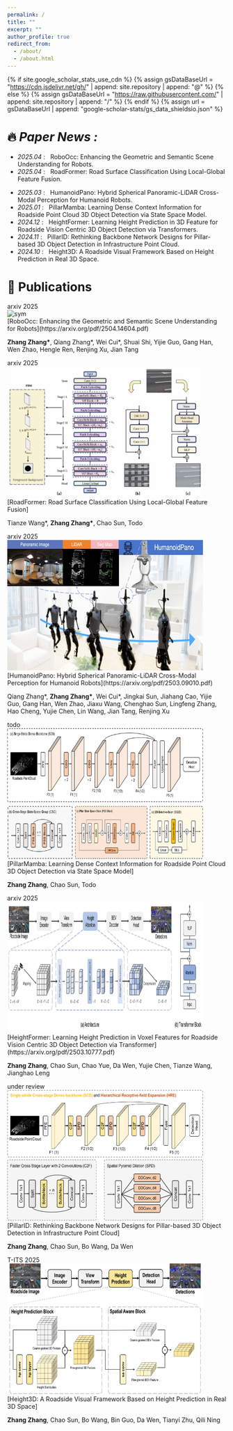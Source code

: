 ```yaml
---
permalink: /
title: ""
excerpt: ""
author_profile: true
redirect_from: 
  - /about/
  - /about.html
---
```


{% if site.google_scholar_stats_use_cdn %}
{% assign gsDataBaseUrl = "https://cdn.jsdelivr.net/gh/" | append: site.repository | append: "@" %}
{% else %}
{% assign gsDataBaseUrl = "https://raw.githubusercontent.com/" | append: site.repository | append: "/" %}
{% endif %}
{% assign url = gsDataBaseUrl | append: "google-scholar-stats/gs_data_shieldsio.json" %}

<span class='anchor' id='about-me'></span>

<!--
Lorem ipsum dolor sit amet, consectetur adipiscing elit. Vivamus ornare aliquet ipsum, ac tempus justo dapibus sit amet. Suspendisse condimentum, libero vel tempus mattis, risus risus vulputate libero, elementum fermentum mi neque vel nisl. Maecenas facilisis maximus dignissim. Curabitur mattis vulputate dui, tincidunt varius libero luctus eu. Mauris mauris nulla, scelerisque eget massa id, tincidunt congue felis. Sed convallis tempor ipsum rhoncus viverra. Pellentesque nulla orci, accumsan volutpat fringilla vitae, maximus sit amet tortor. Aliquam ultricies odio ut volutpat scelerisque. Donec nisl nisl, porttitor vitae pharetra quis, fringilla sed mi. Fusce pretium dolor ut aliquam consequat. Cras volutpat, tellus accumsan mattis molestie, nisl lacus tempus massa, nec malesuada tortor leo vel quam. Aliquam vel ex consectetur, vehicula leo nec, efficitur eros. Donec convallis non urna quis feugiat.

My research interest includes neural machine translation and computer vision. I have published more than 100 papers at the top international AI conferences with total <a href='https://scholar.google.com/citations?user=DhtAFkwAAAAJ'>google scholar citations <strong><span id='total_cit'>260000+</span></strong></a> (You can also use google scholar badge <a href='https://scholar.google.com/citations?user=DhtAFkwAAAAJ'><img src="https://img.shields.io/endpoint?url={{ url | url_encode }}&logo=Google%20Scholar&labelColor=f6f6f6&color=9cf&style=flat&label=citations"></a>).
-->


<!--# 🔥 News-->
# 🔥 _Paper News :_
- *2025.04* : &nbsp; RoboOcc: Enhancing the Geometric and Semantic Scene Understanding for Robots.
- *2025.04* : &nbsp; RoadFormer: Road Surface Classification Using Local-Global Feature Fusion.
<!--- *2025.03* : &nbsp; Q-MambaIR: Accurate Quantized Mamba for Efficient Image Restoration.-->
- *2025.03* : &nbsp; HumanoidPano: Hybrid Spherical Panoramic-LiDAR Cross-Modal Perception for Humanoid Robots.
- *2025.01* : &nbsp; PillarMamba: Learning Dense Context Information for Roadside Point Cloud 3D Object Detection via State Space Model.
- *2024.12* : &nbsp; HeightFormer: Learning Height Prediction in 3D Feature for Roadside Vision Centric 3D Object Detection via Transformers. 
- *2024.11* : &nbsp; PillarID: Rethinking Backbone Network Designs for Pillar-based 3D Object Detection in Infrastructure Point Cloud. 
- *2024.10* : &nbsp; Height3D: A Roadside Visual Framework Based on Height Prediction in Real 3D Space.


# 📝 Publications 

<div class='paper-box'><div class='paper-box-image'><div><div class="badge">arxiv 2025</div><img src='images/roboocc.png' alt="sym" width="450" height="300"></div></div>
<div class='paper-box-text' markdown="1">
[RoboOcc: Enhancing the Geometric and Semantic Scene Understanding for Robots](https://arxiv.org/pdf/2504.14604.pdf)
  
**Zhang Zhang\***, Qiang Zhang\*, Wei Cui\*, Shuai Shi, Yijie Guo, Gang Han, Wen Zhao, Hengle Ren, Renjing Xu, Jian Tang
</div>
</div>

<div class='paper-box'><div class='paper-box-image'><div><div class="badge">arxiv 2025</div><img src='images/roadformer.png' alt="sym" width="450" height="300"></div></div>
<div class='paper-box-text' markdown="1">
[RoadFormer: Road Surface Classification Using Local-Global Feature Fusion]
  
Tianze Wang\*, **Zhang Zhang\***, Chao Sun, Todo
</div>
</div>

<!--
<div class='paper-box'><div class='paper-box-image'><div><div class="badge">arxiv 2025</div><img src='images/qmambair.png' alt="sym" width="450" height="300"></div></div>
<div class='paper-box-text' markdown="1">
[Q-MambaIR: Accurate Quantized Mamba for Efficient Image Restoration](https://arxiv.org/pdf/2503.21970.pdf)
  
Yujie Chen, Haotong Qin, **Zhang Zhang**, Michelo Magno, Luca Benini, Yawei Li
</div>
</div>
-->

<div class='paper-box'><div class='paper-box-image'><div><div class="badge">arxiv 2025</div><img src='images/h-pano.png' alt="sym" width="450" height="300"></div></div>
<div class='paper-box-text' markdown="1">
[HumanoidPano: Hybrid Spherical Panoramic-LiDAR Cross-Modal Perception for Humanoid Robots](https://arxiv.org/pdf/2503.09010.pdf)
  
Qiang Zhang\*, **Zhang Zhang\***, Wei Cui\*, Jingkai Sun, Jiahang Cao, Yijie Guo, Gang Han, Wen Zhao, Jiaxu Wang, Chenghao Sun, Lingfeng Zhang, Hao Cheng, Yujie Chen, Lin Wang, Jian Tang, Renjing Xu
</div>
</div>

<div class='paper-box'><div class='paper-box-image'><div><div class="badge">todo</div><img src='images/pillarmamba.png' alt="sym" width="450" height="300"></div></div>
<div class='paper-box-text' markdown="1">
[PillarMamba: Learning Dense Context Information for Roadside Point Cloud 3D Object Detection via State Space Model] <!--(https://openaccess.thecvf.com/content_cvpr_2016/papers/He_Deep_Residual_Learning_CVPR_2016_paper.pdf)-->
  
**Zhang Zhang**, Chao Sun, Todo
</div>
</div>

<div class='paper-box'><div class='paper-box-image'><div><div class="badge">arxiv 2025</div><img src='images/heightformer.png' alt="sym" width="450" height="300"></div></div>
<div class='paper-box-text' markdown="1">
[HeightFormer: Learning Height Prediction in Voxel Features for Roadside Vision Centric 3D Object Detection via Transformer](https://arxiv.org/pdf/2503.10777.pdf)
  
**Zhang Zhang**, Chao Sun, Chao Yue, Da Wen, Yujie Chen, Tianze Wang, Jianghao Leng
</div>
</div>

<div class='paper-box'><div class='paper-box-image'><div><div class="badge">under review</div><img src='images/pillarid.png' alt="sym" width="450" height="300"></div></div>
<div class='paper-box-text' markdown="1">
[PillarID: Rethinking Backbone Network Designs for Pillar-based 3D Object Detection in Infrastructure Point Cloud]
  
**Zhang Zhang**, Chao Sun, Bo Wang, Da Wen
</div>
</div>

<div class='paper-box'><div class='paper-box-image'><div><div class="badge">T-ITS 2025</div><img src='images/height3d.png' alt="sym" width="450" height="300"></div></div>
<div class='paper-box-text' markdown="1">
[Height3D: A Roadside Visual Framework Based on Height Prediction in Real 3D Space]
  
**Zhang Zhang**, Chao Sun, Bo Wang, Bin Guo, Da Wen, Tianyi Zhu, Qili Ning
</div>
</div>

<!--
[**Project**](https://scholar.google.com/citations?view_op=view_citation&hl=zh-CN&user=DhtAFkwAAAAJ&citation_for_view=DhtAFkwAAAAJ:ALROH1vI_8AC) <strong><span class='show_paper_citations' data='DhtAFkwAAAAJ:ALROH1vI_8AC'></span></strong>
- Lorem ipsum dolor sit amet, consectetur adipiscing elit. Vivamus ornare aliquet ipsum, ac tempus justo dapibus sit amet. 
</div>
</div>

- [Lorem ipsum dolor sit amet, consectetur adipiscing elit. Vivamus ornare aliquet ipsum, ac tempus justo dapibus sit amet](https://github.com), A, B, C, **CVPR 2020**

# 🎖 Honors and Awards
- *2021.10* Lorem ipsum dolor sit amet, consectetur adipiscing elit. Vivamus ornare aliquet ipsum, ac tempus justo dapibus sit amet. 
- *2021.09* Lorem ipsum dolor sit amet, consectetur adipiscing elit. Vivamus ornare aliquet ipsum, ac tempus justo dapibus sit amet. 

# 📖 Educations
- *2019.06 - 2022.04 (now)*, Lorem ipsum dolor sit amet, consectetur adipiscing elit. Vivamus ornare aliquet ipsum, ac tempus justo dapibus sit amet. 
- *2015.09 - 2019.06*, Lorem ipsum dolor sit amet, consectetur adipiscing elit. Vivamus ornare aliquet ipsum, ac tempus justo dapibus sit amet. 

# 💬 Invited Talks
- *2021.06*, Lorem ipsum dolor sit amet, consectetur adipiscing elit. Vivamus ornare aliquet ipsum, ac tempus justo dapibus sit amet. 
- *2021.03*, Lorem ipsum dolor sit amet, consectetur adipiscing elit. Vivamus ornare aliquet ipsum, ac tempus justo dapibus sit amet.  \| [\[video\]](https://github.com/)

# 💻 Internships
- *2019.05 - 2020.02*, [Lorem](https://github.com/), China.
-->
